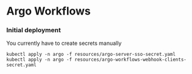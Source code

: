 # Argo Workflows

### Initial deployment

You currently have to create secrets manually

```
kubectl apply -n argo -f resources/argo-server-sso-secret.yaml
kubectl apply -n argo -f resources/argo-workflows-webhook-clients-secret.yaml
```
